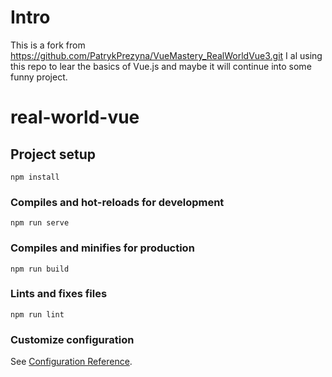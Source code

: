 # Intro 
 This is a fork from https://github.com/PatrykPrezyna/VueMastery_RealWorldVue3.git
 I al using this repo to lear the basics of Vue.js and maybe it will continue into some funny project. 
 

# real-world-vue

## Project setup
```
npm install
```

### Compiles and hot-reloads for development
```
npm run serve
```

### Compiles and minifies for production
```
npm run build
```

### Lints and fixes files
```
npm run lint
```

### Customize configuration
See [Configuration Reference](https://cli.vuejs.org/config/).

